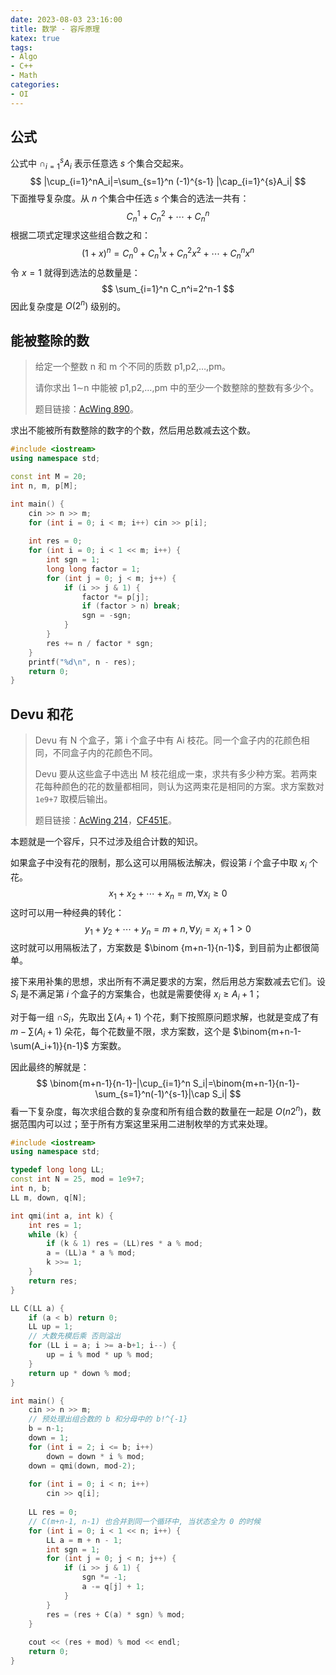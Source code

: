 ```yaml
---
date: 2023-08-03 23:16:00
title: 数学 - 容斥原理
katex: true
tags:
- Algo
- C++
- Math
categories:
- OI
---
```


## 公式

公式中 $\cap_{i=1}^{s}A_i$ 表示任意选 $s$ 个集合交起来。
$$
|\cup_{i=1}^nA_i|=\sum_{s=1}^n (-1)^{s-1} |\cap_{i=1}^{s}A_i|
$$
下面推导复杂度。从 $n$ 个集合中任选 $s$ 个集合的选法一共有：
$$
C_n^1+C_n^2+\cdots+C_n^n
$$
根据二项式定理求这些组合数之和：
$$
(1+x)^n= C_n^0+C_n^1x+C_n^2x^2+\cdots+C_n^nx^n
$$
令 $x=1$ 就得到选法的总数量是：
$$
\sum_{i=1}^n C_n^i=2^n-1
$$
因此复杂度是 $O(2^n)$ 级别的。

## 能被整除的数

> 给定一个整数 n 和 m 个不同的质数 p1,p2,…,pm。
>
> 请你求出 1∼n 中能被 p1,p2,…,pm 中的至少一个数整除的整数有多少个。
>
> 题目链接：[AcWing 890](https://www.acwing.com/problem/content/892/)。

求出不能被所有数整除的数字的个数，然后用总数减去这个数。

```cpp
#include <iostream>
using namespace std;

const int M = 20;
int n, m, p[M];

int main() {
    cin >> n >> m;
    for (int i = 0; i < m; i++) cin >> p[i];
    
    int res = 0;
    for (int i = 0; i < 1 << m; i++) {
        int sgn = 1;
        long long factor = 1;
        for (int j = 0; j < m; j++) {
            if (i >> j & 1) {
                factor *= p[j];
                if (factor > n) break;
                sgn = -sgn;
            }
        }
        res += n / factor * sgn;
    }
    printf("%d\n", n - res);
    return 0;
}
```



## Devu 和花

> Devu 有 N 个盒子，第 i 个盒子中有 Ai 枝花。同一个盒子内的花颜色相同，不同盒子内的花颜色不同。
>
> Devu 要从这些盒子中选出 M 枝花组成一束，求共有多少种方案。若两束花每种颜色的花的数量都相同，则认为这两束花是相同的方案。求方案数对 `1e9+7` 取模后输出。
>
> 题目链接：[AcWing 214](https://www.acwing.com/problem/content/216/)，[CF451E](https://codeforces.com/problemset/problem/451/E)。

本题就是一个容斥，只不过涉及组合计数的知识。

如果盒子中没有花的限制，那么这可以用隔板法解决，假设第 $i$ 个盒子中取 $x_i$ 个花。
$$
x_1+x_2+\cdots+x_n = m,\forall x_i\ge 0
$$
这时可以用一种经典的转化：
$$
y_1+y_2+\cdots+y_n=m+n,\forall y_i=x_i+1\gt 0
$$
这时就可以用隔板法了，方案数是 $\binom {m+n-1}{n-1}$，到目前为止都很简单。

接下来用补集的思想，求出所有不满足要求的方案，然后用总方案数减去它们。设 $S_i$ 是不满足第 $i$ 个盒子的方案集合，也就是需要使得 $x_i \ge A_i+1$；

对于每一组 $\cap S_i$，先取出 $\sum (A_i+1)$ 个花，剩下按照原问题求解，也就是变成了有 $m-\sum(A_i+1)$ 朵花，每个花数量不限，求方案数，这个是 $\binom{m+n-1-\sum(A_i+1)}{n-1}$ 方案数。

因此最终的解就是：
$$
\binom{m+n-1}{n-1}-|\cup_{i=1}^n S_i|=\binom{m+n-1}{n-1}-\sum_{s=1}^n(-1)^{s-1}|\cap S_i|
$$
看一下复杂度，每次求组合数的复杂度和所有组合数的数量在一起是 $O(n2^n)$，数据范围内可以过；至于所有方案这里采用二进制枚举的方式来处理。

```cpp
#include <iostream>
using namespace std;

typedef long long LL;
const int N = 25, mod = 1e9+7;
int n, b;
LL m, down, q[N];

int qmi(int a, int k) {
    int res = 1;
    while (k) {
        if (k & 1) res = (LL)res * a % mod;
        a = (LL)a * a % mod;
        k >>= 1;
    }
    return res;
}

LL C(LL a) {
    if (a < b) return 0;
    LL up = 1;
    // 大数先模后乘 否则溢出
    for (LL i = a; i >= a-b+1; i--) {
        up = i % mod * up % mod;
    }
    return up * down % mod;
}

int main() {
    cin >> n >> m;
    // 预处理出组合数的 b 和分母中的 b!^{-1}
    b = n-1;
    down = 1;
    for (int i = 2; i <= b; i++)
        down = down * i % mod;
    down = qmi(down, mod-2);
    
    for (int i = 0; i < n; i++)
        cin >> q[i];
    
    LL res = 0;
    // C(m+n-1, n-1) 也合并到同一个循环中, 当状态全为 0 的时候
    for (int i = 0; i < 1 << n; i++) {
        LL a = m + n - 1;
        int sgn = 1;
        for (int j = 0; j < n; j++) {
            if (i >> j & 1) {
                sgn *= -1;
                a -= q[j] + 1;
            }
        }
        res = (res + C(a) * sgn) % mod;
    }
    
    cout << (res + mod) % mod << endl;
    return 0;
}
```
